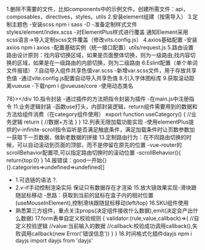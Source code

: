 1.删除不需要的文件，比如components中的示例文件。创建所需文件：api，composables，directives，styles，utils
2.安装element组建（按需导入）
3.定制主题色
 -安装scss npm i sass -D
 -准备定制样式文件 styles/element/index.scss
 -对ElementPlus样式进行覆盖 通知Element采用scss语言->导入定制scss文件覆盖（修改vits.config.js）
4.axios基础配置
 -安装axios npm i axios
 -配置基础实例（统一接口配置）utils/request.js
5.路由设置
路由设计原则：找内容切换区域，如果是页面整体切换，则为一级路由;找内容切换的区域，如果是在一级路由的内部切换，则为二级路由
6.Eslint配置（单个单词文件报错）
7.自动导入组件共享色值var.scss
 -新增var.scss文件，用于存放共享色值
 -通过vite.config.js配置自动导入共享色值
8.引入字体图标库
9.获取滚动距离vueuse
-下载npm i @vueuse/core
-使用动态类名<div :class={show:y>78}></div
10.指令封装
 -通过插件的方法把指令封装为插件
 -在main.js中注册指令
11.业务逻辑封装
-函数use打头，内部封装逻辑，return组件需要用到的数据和方法给组件消费（在category组件使用）
export function useCategory() {
  //业务逻辑
  return {
    //数据+方法
  }
}
12.列表无限加载功能实现
 -使用elementPlus提供的v-infinite-scroll指令监听是否满足触底条件，满足加载条件时让页数参数加一获取下一页数据，做新老数据的拼接
13.定制路由行为：在不同路由切换的时候，可以自动滚动到页面的顶部，而不是停留在原先的位置
 -vue-router的scrollBehavior配置项,可以指定路由切换时的滚动位置
 -scrollBehavior(){
  return{top:0}
 }
 14.报错误：good一开始{}  {}.categories=>undefined=>undefined[]
  - 1.可选链的语法 ?.
  - 2.v-if手动控制渲染实际 保证只有数据存在才渲染
15.放大镜效果实现-滑块跟随鼠标移动
 -思路：获取到当前的鼠标在盒子内的相对位置(useMouseInElement),控制滑块跟随鼠标移动(left/top) 
16.SKU组件使用
 - 熟悉第三方组件，重点关注props(决定组件接收什么数据),emit(决定会产出什么数据)
17.form表单自定义校验规则
 {
  validator:(rule,value,callback)=>{
    //自定义校验逻辑
    //value:当前输入的数据
    //callback:校验成功调用callback(),失败调用callback(new Error('错误信息'))
  }
 }
 18.时间格式化插件dayjs
 npm i dayjs
 import dayjs from 'dayjs'
